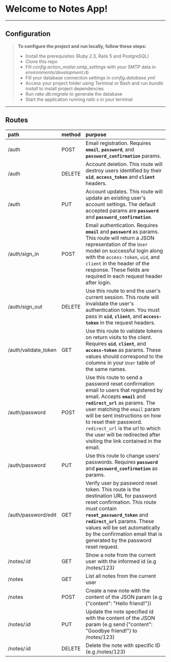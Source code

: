 Welcome to Notes App!
===================
----------
Configuration
-------------
> **To configure the project and run locally, follow these steps:**
> - Install the prerequisites (Ruby 2.3, Rails 5 and PostgreSQL)
> - Clone this repo
> - Fill <i>config.action_mailer.smtp_settings</i> with your SMTP data in <i>environments/development.rb</i>
> - Fill your database connection settings in <i>config.database.yml</i>
> - Access your project folder using Terminal or Bash and run <i>bundle install</i> to install project dependencies
> - Run <i>rake db:migrate</i> to generate the database
> - Start the application running <i>rails s</i> in your terminal

----------
Routes
-------------

| path | method | purpose |
|:-----|:-------|:--------|
| /auth    | POST   | Email registration. Requires **`email`**, **`password`**, and **`password_confirmation`** params.|
| /auth | DELETE | Account deletion. This route will destroy users identified by their **`uid`**, **`access_token`** and **`client`** headers. |
| /auth | PUT | Account updates. This route will update an existing user's account settings. The default accepted params are **`password`** and **`password_confirmation`**.|
| /auth/sign_in | POST | Email authentication. Requires **`email`** and **`password`** as params. This route will return a JSON representation of the `User` model on successful login along with the `access-token`, `uid`, and `client` in the header of the response. These fields are required in each request header after login.|
| /auth/sign_out | DELETE | Use this route to end the user's current session. This route will invalidate the user's authentication token. You must pass in **`uid`**, **`client`**, and **`access-token`** in the request headers. |
| /auth/validate_token | GET | Use this route to validate tokens on return visits to the client. Requires **`uid`**, **`client`**, and **`access-token`** as params. These values should correspond to the columns in your `User` table of the same names. |
| /auth/password | POST | Use this route to send a password reset confirmation email to users that registered by email. Accepts **`email`** and **`redirect_url`** as params. The user matching the `email` param will be sent instructions on how to reset their password. `redirect_url` is the url to which the user will be redirected after visiting the link contained in the email. |
| /auth/password | PUT | Use this route to change users' passwords. Requires **`password`** and **`password_confirmation`** as params.|
| /auth/password/edit | GET | Verify user by password reset token. This route is the destination URL for password reset confirmation. This route must contain **`reset_password_token`** and **`redirect_url`** params. These values will be set automatically by the confirmation email that is generated by the password reset request. |
| /notes/:id | GET | Show a note from the current user with the informed id (e.g /notes/123) | 
| /notes | GET | List all notes from the current user | 
| /notes | POST | Create a new note with the content of the JSON param (e.g {"content": "Hello friend!"}) | 
| /notes/:id | PUT | Update the note specified id with the content of the JSON param (e.g send  {"content": "Goodbye friend!"} to /notes/123) | 
| /notes/:id | DELETE | Delete the note with specific ID  (e.g /notes/123) | 


